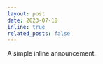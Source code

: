 ```yaml
---
layout: post
date: 2023-07-18
inline: true
related_posts: false
---
```


A simple inline announcement.
